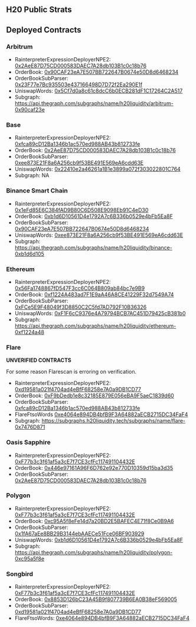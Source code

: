 ## H20 Public Strats

## Deployed Contracts

### Arbitrum
- RainterpreterExpressionDeployerNPE2: [0x2AeE87D75CD000583DAEC7A28db103B1c0c18b76](https://arbiscan.io/address/0x2aee87d75cd000583daec7a28db103b1c0c18b76#code)
- OrderBook: [0x90CAF23eA7E507BB722647B0674e50D8d6468234](https://arbiscan.io/address/0x90caf23ea7e507bb722647b0674e50d8d6468234#code)
- OrderBookSubParser: [0x23F77e7Bc935503e437166498D7D72f2Ea290E1f](https://arbiscan.io/address/0x23f77e7bc935503e437166498d7d72f2ea290e1f)
- UniswapWords: [0x5Cf7d0a8c61c8dcC6b0ECB281dF1C17264C2A517](https://arbiscan.io/address/0x5cf7d0a8c61c8dcc6b0ecb281df1c17264c2a517)
- Subgraph: https://api.thegraph.com/subgraphs/name/h20liquidity/arbitrum-0x90caf23e

### Base
- RainterpreterExpressionDeployerNPE2: [0xfca89cD12Ba1346b1ac570ed988AB43b812733fe](https://basescan.org/address/0xfca89cd12ba1346b1ac570ed988ab43b812733fe#code)
- OrderBook: [0x2AeE87D75CD000583DAEC7A28db103B1c0c18b76](https://basescan.org/address/0x2aee87d75cd000583daec7a28db103b1c0c18b76#code)
- OrderBookSubParser: [0xee873E21F8a6A256cb9f53BE491E569eA6cdd63E](https://basescan.org/address/0xee873e21f8a6a256cb9f53be491e569ea6cdd63e#code)
- UniswapWords: [0x22410e2a46261a1B1e3899a072f303022801C764](https://basescan.org/address/0x22410e2a46261a1b1e3899a072f303022801c764#code)
- Subgraph: NA

### Binance Smart Chain
- RainterpreterExpressionDeployerNPE2: [0x1eFd85E6C384fAD9B80C6D508E9098Eb91C4eD30](https://bscscan.com/address/0x1efd85e6c384fad9b80c6d508e9098eb91c4ed30#code)
- OrderBook: [0xb1d6D10561D4e1792A7c6B336b0529e4bFb5Ea8F](https://bscscan.com/address/0xb1d6d10561d4e1792a7c6b336b0529e4bfb5ea8f)
- OrderBookSubParser: [0x90CAF23eA7E507BB722647B0674e50D8d6468234](https://bscscan.com/address/0x90caf23ea7e507bb722647b0674e50d8d6468234)
- UniswapWords: [0xee873E21F8a6A256cb9f53BE491E569eA6cdd63E](https://bscscan.com/address/0xee873e21f8a6a256cb9f53be491e569ea6cdd63e#code)
- Subgraph: https://api.thegraph.com/subgraphs/name/h20liquidity/binance-0xb1d6d105

### Ethereum
- RainterpreterExpressionDeployerNPE2: [0x56Fa1748867fD547F3cc6C064B809ab84bc7e9B9](https://etherscan.io/address/0x56Fa1748867fD547F3cc6C064B809ab84bc7e9B9#code)
- OrderBook: [0xf1224A483ad7F1E9aA46A8CE41229F32d7549A74](https://etherscan.io/address/0xf1224a483ad7f1e9aa46a8ce41229f32d7549a74#code)
- OrderBookSubParser: [0xFCe5E9F48049f3D8850C2C5fd7AD792F10B36326](https://etherscan.io/address/0xFCe5E9F48049f3D8850C2C5fd7AD792F10B36326#code)
- UniswapWords: [0xF1F6cC9376e4A79794BCB7AC451D79425cB381b0](https://etherscan.io/address/0xF1F6cC9376e4A79794BCB7AC451D79425cB381b0#code)
- Subgraph: https://api.thegraph.com/subgraphs/name/h20liquidity/ethereum-0xf1224a48

### Flare

**UNVERIFIED CONTRACTS**

For some reason Flarescan is erroring on verification.

- RainterpreterExpressionDeployerNPE2: [0xd19581a021f4704ad4eBfF68258e7A0a9DB1CD77](https://flarescan.com/address/0xd19581a021f4704ad4eBfF68258e7A0a9DB1CD77)
- OrderBook: [0xF9bDedb1e8c32185E879E056eBA9F5aeC1839d60](https://flarescan.com/address/0xF9bDedb1e8c32185E879E056eBA9F5aeC1839d60)
- OrderBookSubParser: [0xfca89cD12Ba1346b1ac570ed988AB43b812733fe](https://flarescan.com/address/0xfca89cD12Ba1346b1ac570ed988AB43b812733fe)
- FlareFtsoWords [0xe4064e894DB4bfB9F3A64882aECB2715DC34FaF4](https://flarescan.com/address/0xe4064e894DB4bfB9F3A64882aECB2715DC34FaF4)
- Subgraph: https://subgraphs.h20liquidity.tech/subgraphs/name/flare-0x7476D871

### Oasis Sapphire

- RainterpreterExpressionDeployerNPE2: [0xF77b3c3f61af5a3cE7f7CE3cfFc117491104432E](https://explorer.oasis.io/mainnet/sapphire/address/0xF77b3c3f61af5a3cE7f7CE3cfFc117491104432E/code#code)
- OrderBook: [0x446e97161A96F6D762e92e770D10359d15ba3d35](https://explorer.oasis.io/mainnet/sapphire/address/0x446e97161A96F6D762e92e770D10359d15ba3d35)
- OrderBookSubParser: [0x2AeE87D75CD000583DAEC7A28db103B1c0c18b76](https://explorer.oasis.io/mainnet/sapphire/address/0x2AeE87D75CD000583DAEC7A28db103B1c0c18b76)

### Polygon
- RainterpreterExpressionDeployerNPE2: [0xF77b3c3f61af5a3cE7f7CE3cfFc117491104432E](https://polygonscan.com/address/0xf77b3c3f61af5a3ce7f7ce3cffc117491104432e#code)
- OrderBook: [0xc95A5f8eFe14d7a20BD2E5BAFEC4E71f8Ce0B9A6](https://polygonscan.com/address/0xc95A5f8eFe14d7a20BD2E5BAFEC4E71f8Ce0B9A6#code)
- OrderBookSubParser: [0x1fA67aEe8BB29B3144ebAAECe51Fce06BF903929](https://polygonscan.com/address/0x1fA67aEe8BB29B3144ebAAECe51Fce06BF903929#code)
- UniswapWords: [0xb1d6D10561D4e1792A7c6B336b0529e4bFb5Ea8F](https://polygonscan.com/address/0xb1d6d10561d4e1792a7c6b336b0529e4bfb5ea8f)
- Subgraph: https://api.thegraph.com/subgraphs/name/h20liquidity/polygon-0xc95a5f8e

### Songbird

- RainterpreterExpressionDeployerNPE2: [0xF77b3c3f61af5a3cE7f7CE3cfFc117491104432E](https://songbird-explorer.flare.network/address/0xF77b3c3f61af5a3cE7f7CE3cfFc117491104432E)
- OrderBook: [0x8853D126bC23A45B9f807739B6EA0B38eF569005](https://songbird-explorer.flare.network/address/0x8853D126bC23A45B9f807739B6EA0B38eF569005)
- OrderBookSubParser: [0xd19581a021f4704ad4eBfF68258e7A0a9DB1CD77](https://songbird-explorer.flare.network/address/0xd19581a021f4704ad4eBfF68258e7A0a9DB1CD77)
- FlareFtsoWords: [0xe4064e894DB4bfB9F3A64882aECB2715DC34FaF4](https://songbird-explorer.flare.network/address/0xe4064e894DB4bfB9F3A64882aECB2715DC34FaF4)